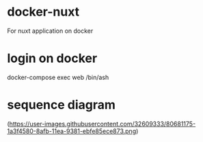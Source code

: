 # docker-nuxt
For nuxt application on docker
# login on docker
docker-compose exec web /bin/ash
# sequence diagram
(https://user-images.githubusercontent.com/32609333/80681175-1a3f4580-8afb-11ea-9381-ebfe85ece873.png)
